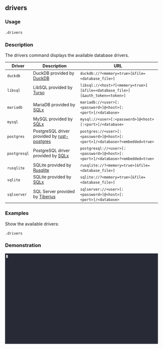 ## drivers

### Usage

```text
.drivers
```

### Description

The drivers command displays the available database drivers.

| Driver       | Description                                                                                     | URL                                                                           |
|--------------|-------------------------------------------------------------------------------------------------|-------------------------------------------------------------------------------|
| `duckdb`     | DuckDB provided by [DuckDB](https://duckdb.org/)                                                | `duckdb://?<memory=true>[&file=<database_file>]`                              |
| `libsql`     | LibSQL provided by [Turso](https://github.com/tursodatabase/libsql)                             | `libsql://<host>?[<memory=true>][&file=<database_file>][&auth_token=<token>]` |
| `mariadb`    | MariaDB provided by [SQLx](https://github.com/launchbadge/sqlx)                                 | `mariadb://<user>[:<password>]@<host>[:<port>]/<database>`                    |
| `mysql`      | MySQL provided by [SQLx](https://github.com/launchbadge/sqlx)                                   | `mysql://<user>[:<password>]@<host>[:<port>]/<database>`                      |
| `postgres`   | PostgreSQL driver provided by [rust-postgres](https://github.com/sfackler/rust-postgres)        | `postgres://<user>[:<password>]@<host>[:<port>]/<database>?<embedded=true>`   |
| `postgresql` | PostgreSQL driver provided by [SQLx](https://github.com/launchbadge/sqlx)                       | `postgresql://<user>[:<password>]@<host>[:<port>]/<database>?<embedded=true>` |
| `rusqlite`   | SQLite provided by [Rusqlite](https://github.com/rusqlite/rusqlite?tab=readme-ov-file#rusqlite) | `rusqlite://?<memory=true>[&file=<database_file>]`                            |
| `sqlite`     | SQLite provided by [SQLx](https://github.com/launchbadge/sqlx)                                  | `sqlite://?<memory=true>[&file=<database_file>]`                              |
| `sqlserver`  | SQL Server provided by [Tiberius](https://github.com/prisma/tiberius)                           | `sqlserver://<user>[:<password>]@<host>[:<port>]/<database>`                  |

### Examples

Show the available drivers:

```text
.drivers
```

### Demonstration

![](./demo.gif)
